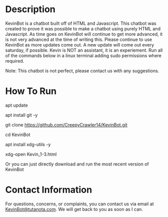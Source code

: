 # Description

KevinBot is a chatbot built off of HTML and Javascript.
This chatbot was created to prove it was possible to make a chatbot using purely HTML and Javascript.
As time goes on KevinBot will continue to get more advanced, it is not very advanced at the time of writing this.
Please continue to use KevinBot as more updates come out.
A new update will come out every saturday, if possible.
Kevin is NOT an assistant, it is an experiement.
Run all of the commands below in a linux terminal adding sudo permissions where required.

Note: This chatbot is not perfect, please contact us with any suggestions.

# How To Run
apt update

apt install git -y

git clone https://github.com/CreepyCrawler14/KevinBot.git

cd KevinBot

apt install xdg-utils -y

xdg-open Kevin_1-3.html

Or you can just directly download and run the most recent version of KevinBot

# Contact Information

For questions, concerns, or complaints, you can contact us via email at KevinBot@tutanota.com.
We will get back to you as soon as I can.
